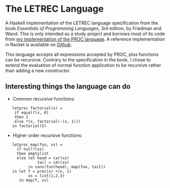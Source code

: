 # The LETREC Language

A Haskell implementation of the LETREC language specification from the book *Essentials of Programming Languages*, 3rd edition, by Friedman and Wand. This is only intended as a study project and borrows most of its code from [my implementation of the PROC language](https://github.com/groscoe/friedman-wand-proc-language). A reference implementation in Racket is available on [Github](https://github.com/mwand/eopl3).

This language accepts all expressions accepted by PROC, plus functions can be recursive. Contrary to the specification in the book, I chose to extend the evaluation of normal function application to be recursive rather than adding a new constructor.

## Interesting things the language can do

  - Common recursive functions: 
  ```
     letproc factorial(x) =
      if equal?(x, 0)
      then 1
      else *(x, factorial(-(x, 1)))
     in factorial(5)
  ```
     
  - Higher order recursive functions:
  ```
     letproc map(fun, xs) = 
       if null?(xs)
       then emptylist
       else let head = car(xs)
                tail = cdr(xs)
            in cons(fun(head), map(fun, tail))
     in let f = proc(x) +(x, 1)
            xs = list(1,2,3)
        in map(f, xs)
  ```
